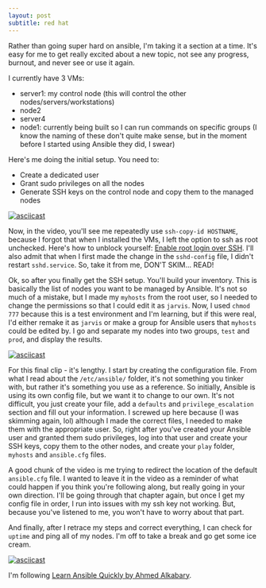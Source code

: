 ```yaml
---
layout: post
subtitle: red hat
---
```


Rather than going super hard on ansible, I'm taking it a section at a time. It's easy for me to get really excited about a new topic, not see any progress, burnout, and never see or use it again.

I currently have 3 VMs:
- server1: my control node (this will control the other nodes/servers/workstations)
- node2
- server4
- node1: currently being built so I can run commands on specific groups
(I know the naming of these don't quite make sense, but in the moment before I started using Ansible they did, I swear)

Here's me doing the initial setup. You need to:
- Create a dedicated user
- Grant sudo privileges on all the nodes 
- Generate SSH keys on the control node and copy them to the managed nodes

[![asciicast](https://asciinema.org/a/FGhsp67ge19EAieHC0IiRCqKn.svg)](https://asciinema.org/a/FGhsp67ge19EAieHC0IiRCqKn)

Now, in the video, you'll see me repeatedly use `ssh-copy-id HOSTNAME`, because I forgot that when I installed the VMs, I left the option to ssh as root unchecked. Here's how to unblock yourself: [Enable root login over SSH](https://docs.redhat.com/en/documentation/red_hat_enterprise_linux/6/html/v2v_guide/preparation_before_the_p2v_migration-enable_root_login_over_ssh). I'll also admit that when I first made the change in the `sshd-config` file, I didn't restart `sshd.service`. So, take it from me, DON'T SKIM... READ!

Ok, so after you finally get the SSH setup. You'll build your inventory. This is basically the list of nodes you want to be managed by Ansible. It's not so much of a mistake, but I made my `myhosts` from the root user, so I needed to change the permissions so that I could edit it as `jarvis`. Now, I used `chmod 777` because this is a test environment and I'm learning, but if this were real, I'd either remake it as `jarvis` or make a group for Ansible users that `myhosts` could be edited by. I go and separate my nodes into two groups, `test` and `prod`, and display the results.

[![asciicast](https://asciinema.org/a/FxBGAGCG04tAZ40a4yYXoY1eV.svg)](https://asciinema.org/a/FxBGAGCG04tAZ40a4yYXoY1eV)


For this final clip - it's lengthy. I start by creating the configuration file. From what I read about the `/etc/ansible/` folder, it's not something you tinker with, but rather it's something you use as a reference. So initially, Ansible is using its own config file, but we want it to change to our own. It's not difficult, you just create your file, add a `defaults` and `privilege_escalation` section and fill out your information. I screwed up here because (I was skimming again, lol) although I made the correct files, I needed to make them with the appropriate user. So, right after you've created your Ansible user and granted them sudo privileges, log into that user and create your SSH keys, copy them to the other nodes, and create your `play` folder, `myhosts` and `ansible.cfg` files.

A good chunk of the video is me trying to redirect the location of the default `ansible.cfg` file. I wanted to leave it in the video as a reminder of what could happen if you think you're following along, but really going in your own direction. I'll be going through that chapter again, but once I get my config file in order, I run into issues with my ssh key not working. But, because you've listened to me, you won't have to worry about that part. 

And finally, after I retrace my steps and correct everything, I can check for `uptime` and ping all of my nodes. I'm off to take a break and go get some ice cream.

[![asciicast](https://asciinema.org/a/wI5mRa8PoFutoNvSIyhOiorB4.svg)](https://asciinema.org/a/wI5mRa8PoFutoNvSIyhOiorB4)


I'm following [Learn Ansible Quickly by Ahmed Alkabary](https://www.amazon.com/Learn-Ansible-Quickly-Automation-Certified-ebook/dp/B08RDV984K).